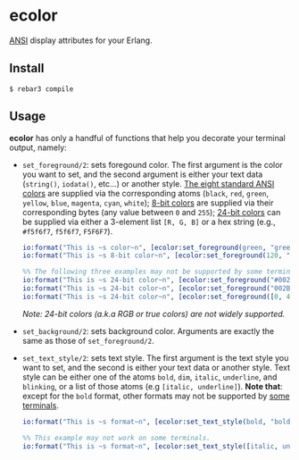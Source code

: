 ecolor
=====

[ANSI](https://en.wikipedia.org/wiki/ANSI_escape_code#SGR) display attributes
for your Erlang.

Install
-------

    $ rebar3 compile

Usage
-----

**ecolor** has only a handful of functions that help you decorate your
terminal output, namely:

- `set_foreground/2`: sets foregound color. The first argument is the color
   you want to set, and the second argument is either your text data
   (`string()`, `iodata()`, etc...) or another style. [The eight standard
   ANSI colors](https://en.wikipedia.org/wiki/ANSI_escape_code#Colors) are
   supplied via the corresponding atoms (`black`, `red`, `green`, `yellow`,
   `blue`, `magenta`, `cyan`, `white`); [8-bit colors](https://en.wikipedia.org/wiki/ANSI_escape_code#8-bit) are supplied via their corresponding bytes (any
   value between `0` and `255`); [24-bit colors](https://en.wikipedia.org/wiki/ANSI_escape_code#24-bit) can be supplied via either a 3-element list
   `[R, G, B]` or a hex string (e.g., `#f5f6f7`, `f5f6f7`, `F5F6F7`).   

   ```erlang
   io:format("This is ~s color~n", [ecolor:set_foreground(green, "green")]).
   io:format("This is ~s 8-bit color~n", [ecolor:set_foreground(120, "greenish")]).

   %% The following three examples may not be supported by some terminal.
   io:format("This is ~s 24-bit color~n", [ecolor:set_foreground("#002B36", "#002B36")]).
   io:format("This is ~s 24-bit color~n", [ecolor:set_foreground("002B36", "#002B36")]).
   io:format("This is ~s 24-bit color~n", [ecolor:set_foreground([0, 43, 54], "rgb(0, 43, 54)")]).
   ```

   *Note: 24-bit colors (a.k.a RGB or true colors) are not widely supported.*

- `set_background/2`: sets background color. Arguments are exactly the same
  as those of `set_foreground/2`.

- `set_text_style/2`: sets text style. The first argument is the text style
  you want to set, and the second is either your text data or another style.
  Text style can be either one of the atoms `bold`, `dim`, `italic`,
  `underline`, and `blinking`, or a list of those atoms (e.g `[italic,
  underline]`). **Note that**: except for the `bold` format, other formats
  may not be supported by [some terminals](https://en.wikipedia.org/wiki/ANSI_escape_code#SGR).

  ```erlang
  io:format("This is ~s format~n", [ecolor:set_text_style(bold, "bold")]).

  %% This example may not work on some terminals.
  io:format("This is ~s format~n", [ecolor:set_text_style([italic, underline], "italic and underline")]).
  ```